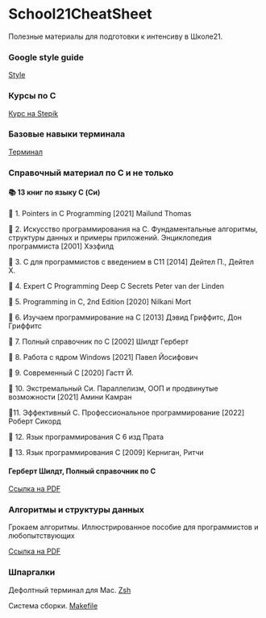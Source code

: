 # School21CheatSheet
Полезные материалы для подготовки к интенсиву в Школе21.
### Google style guide 
[Style](https://google.github.io/styleguide/cppguide.html)
### Курсы по С
[Курс на Stepik](https://stepik.org/course/%D0%9E%D1%81%D0%BD%D0%BE%D0%B2%D1%8B-%D0%BF%D1%80%D0%BE%D0%B3%D1%80%D0%B0%D0%BC%D0%BC%D0%B8%D1%80%D0%BE%D0%B2%D0%B0%D0%BD%D0%B8%D1%8F-%D0%BD%D0%B0-C-%D0%97%D0%B0%D0%B4%D0%B0%D1%87%D0%B8-3078)
### Базовые навыки терминала
[Терминал](https://www.youtube.com/watch?v=vKdmMbAtEnM)
### Справочный материал по C и не только
#### 📚 13 книг по языку C (Си)

📕 1. Pointers in C Programming [2021] Mailund Thomas

📗 2. Искусство программирования на C. Фундаментальные алгоритмы, структуры данных и примеры приложений. Энциклопедия программиста [2001] Хэзфилд

📘 3. C для программистов с введением в C11 [2014] Дейтел П., Дейтел Х.

📙 4. Expert C Programming Deep C Secrets Peter van der Linden

📒 5. Programming in C, 2nd Edition [2020] Nilkani Mort

📕 6. Изучаем программирование на C [2013] Дэвид Гриффитс, Дон Гриффитс

📗 7. Полный справочник по C [2002] Шилдт Герберт

📓 8. Работа с ядром Windows [2021] Павел Йосифович

📔 9. Современный C [2020] Гастт Й.

📘 10. Экстремальный Cи. Параллелизм, ООП и продвинутые возможности [2021] Амини Камран

📒11. Эффективный C. Профессиональное программирование [2022] Роберт Сикорд

📓 12. Язык программирования C 6 изд Прата

📕 13. Язык программирования С [2009] Керниган, Ритчи

#### Герберт Шилдт, Полный справочник по C
[Ссылка на PDF](https://vk.com/doc7678344_614585146?hash=DJmUPvMC2SKgEars1MWaFeaT2HwpWX3uVzgLtRyWXgc&dl=GQ2TOMJXGQ3DQMQ:1651665530:aoBr8smnqrI7uzFEDNdK8wnzt8nuYzZJBsll1Vtl9yo&api=1&no_preview=1)
### Алгоритмы и структуры данных
Грокаем алгоритмы. Иллюстрированное пособие для программистов и любопытствующих

[Ссылка на PDF](https://vk.com/doc2036633_461668315?hash=KvGIiDVJUFyysVxlOc3Oov0FNLE32ztLmOpTImFZX4o)
### Шпаргалки
Дефолтный терминал для Mac. [Zsh](https://devhints.io/zsh)

Система сборки. [Makefile](https://devhints.io/makefile)
